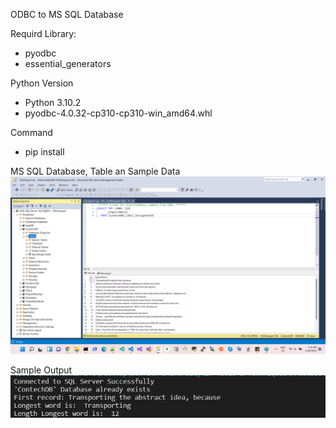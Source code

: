 
ODBC to MS SQL Database

Requird Library:
- pyodbc
- essential_generators

Python Version
- Python 3.10.2
- pyodbc-4.0.32-cp310-cp310-win_amd64.whl

Command
- pip install

MS SQL Database, Table an Sample Data 
![alt text](./SQL-Table.png?raw=true)


Sample Output
![alt text](./Sample-Output.png?raw=true)
